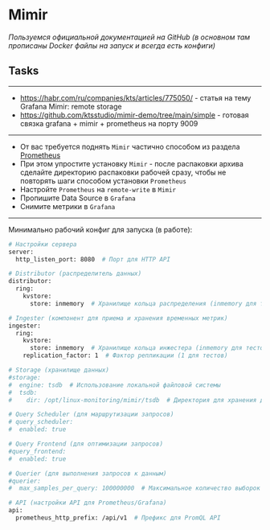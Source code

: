 # Mimir
_Пользуемся официальной документацией на GitHub (в основном там прописаны Docker файлы на запуск и всегда есть конфиги)_
## Tasks

---
- https://habr.com/ru/companies/kts/articles/775050/ - статья на тему Grafana Mimir: remote storage
- https://github.com/ktsstudio/mimir-demo/tree/main/simple - готовая связка grafana + mimir + prometheus на порту 9009

---

 - От вас требуется поднять `Mimir` частично способом из раздела [Prometheus](https://github.com/lamjob1993/linux-monitoring/tree/main/prometheus "Запускаем голый бинарь Prometheus, пишем юнит и простую автоматизацию
")
 - При этом упростите установку `Mimir` - после распаковки архива сделайте директорию распаковки рабочей сразу, чтобы не повторять шаги способом установки `Prometheus`
 - Настройте `Prometheus` на `remote-write` в `Mimir`
 - Пропишите Data Source в `Grafana`
 - Снимите метрики в `Grafana`

---

Минимально рабочий конфиг для запуска (в работе):

```bash
# Настройки сервера
server:
  http_listen_port: 8080  # Порт для HTTP API

# Distributor (распределитель данных)
distributor:
  ring:
    kvstore:
      store: inmemory  # Хранилище кольца распределения (inmemory для тестов)

# Ingester (компонент для приема и хранения временных метрик)
ingester:
  ring:
    kvstore:
      store: inmemory  # Хранилище кольца инжестера (inmemory для тестов)
    replication_factor: 1  # Фактор репликации (1 для тестов)

# Storage (хранилище данных)
#storage:
#  engine: tsdb  # Использование локальной файловой системы
#  tsdb:
#    dir: /opt/linux-monitoring/mimir/tsdb  # Директория для хранения данных TSDB

# Query Scheduler (для маршрутизации запросов)
# query_scheduler:
#  enabled: true

# Query Frontend (для оптимизации запросов)
#query_frontend:
#  enabled: true

# Querier (для выполнения запросов к данным)
#querier:
#  max_samples_per_query: 100000000  # Максимальное количество выборок для одного запроса

# API (настройки API для Prometheus/Grafana)
api:
  prometheus_http_prefix: /api/v1  # Префикс для PromQL API
```
